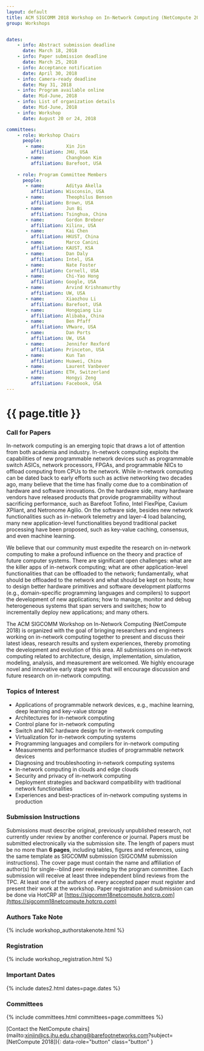 ```yaml
---
layout: default
title: ACM SIGCOMM 2018 Workshop on In-Network Computing (NetCompute 2018)
group: Workshops


dates:
    - info: Abstract submission deadline
      date: March 18, 2018
    - info: Paper submission deadline
      date: March 25, 2018
    - info: Acceptance notification
      date: April 30, 2018
    - info: Camera-ready deadline
      date: May 31, 2018
    - info: Program available online
      date: Mid-June, 2018   
    - info: List of organization details
      date: Mid-June, 2018   
    - info: Workshop
      date: August 20 or 24, 2018

committees:
    - role: Workshop Chairs
      people:
       - name:        Xin Jin
         affiliation: JHU, USA
       - name:        Changhoon Kim
         affiliation: Barefoot, USA
    
    - role: Program Committee Members
      people:
       - name:        Aditya Akella 
         affiliation: Wisconsin, USA
       - name:        Theophilus Benson
         affiliation: Brown, USA
       - name:        Jun Bi
         affiliation: Tsinghua, China
       - name:        Gordon Brebner
         affiliation: Xilinx, USA
       - name:        Kai Chen
         affiliation: HKUST, China
       - name:        Marco Canini
         affiliation: KAUST, KSA
       - name:        Dan Daly
         affiliation: Intel, USA
       - name:        Nate Foster
         affiliation: Cornell, USA
       - name:        Chi-Yao Hong
         affiliation: Google, USA
       - name:        Arvind Krishnamurthy
         affiliation: UW, USA
       - name:        Xiaozhou Li
         affiliation: Barefoot, USA
       - name:        Hongqiang Liu
         affiliation: Alibaba, China
       - name:        Ben Pfaff
         affiliation: VMware, USA
       - name:        Dan Ports
         affiliation: UW, USA
       - name:        Jennifer Rexford
         affiliation: Princeton, USA
       - name:        Kun Tan
         affiliation: Huawei, China
       - name:        Laurent Vanbever
         affiliation: ETH, Switzerland
       - name:        Hongyi Zeng
         affiliation: Facebook, USA      
---
```


# {{ page.title }}

### Call for Papers
In-network computing is an emerging topic that draws a lot of attention from both academia and industry. In-network computing exploits the capabilities of new programmable network devices such as programmable switch ASICs, network processors, FPGAs, and programmable NICs to offload computing from CPUs to the network. While in-network computing can be dated back to early efforts such as active networking two decades ago, many believe that the time has finally come due to a combination of hardware and software innovations. On the hardware side, many hardware vendors have released products that provide programmability without sacrificing performance, such as Barefoot Tofino, Intel FlexPipe, Cavium XPliant, and Netronome Agilio. On the software side, besides new network functionalities such as in-network telemetry and layer-4 load balancing, many new application-level functionalities beyond traditional packet processing have been proposed, such as key-value caching, consensus, and even machine learning.

We believe that our community must expedite the research on in-network computing to make a profound influence on the theory and practice of future computer systems. There are significant open challenges: what are the killer apps of in-network computing; what are other application-level functionalities that can be offloaded to the network; fundamentally, what should be offloaded to the network and what should be kept on hosts; how to design better hardware primitives and software development platforms (e.g., domain-specific programming languages and compilers) to support the development of new applications; how to manage, monitor and debug heterogeneous systems that span servers and switches; how to incrementally deploy new applications; and many others.

The ACM SIGCOMM Workshop on In-Network Computing (NetCompute 2018) is organized with the goal of bringing researchers and engineers working on in-network computing together to present and discuss their latest ideas, research results and system experiences, thereby promoting the development and evolution of this area. All submissions on in-network computing related to architecture, design, implementation, simulation, modeling, analysis, and measurement are welcomed. We highly encourage novel and innovative early stage work that will encourage discussion and future research on in-network computing.

### Topics of Interest
- Applications of programmable network devices, e.g., machine learning, deep learning and key-value storage
- Architectures for in-network computing
- Control plane for in-network computing
- Switch and NIC hardware design for in-network computing
- Virtualization for in-network computing systems
- Programming languages and compilers for in-network computing
- Measurements and performance studies of programmable network devices
- Diagnosing and troubleshooting in-network computing systems
- In-network computing in clouds and edge clouds
- Security and privacy of in-network computing
- Deployment strategies and backward compatibility with traditional network functionalities
- Experiences and best-practices of in-network computing systems in production

### Submission Instructions
Submissions must describe original, previously unpublished research, not currently under review by another conference or journal. Papers must be submitted electronically via the submission site. The length of papers must be no more than **6 pages**, including tables, figures and references, using the same template as SIGCOMM submission (SIGCOMM submission instructions). The cover page must contain the name and affiliation of author(s) for single--blind peer reviewing by the program committee. Each submission will receive at least three independent blind reviews from the TPC. At least one of the authors of every accepted paper must register and present their work at the workshop. Paper registration and submission can be done via HotCRP at [https://sigcomm18netcompute.hotcrp.com](https://sigcomm18netcompute.hotcrp.com)


### Authors Take Note
{% include workshop_authorstakenote.html %}


### Registration
{% include workshop_registration.html %}



### Important Dates

{% include dates2.html dates=page.dates %}

### Committees

{% include committees.html committees=page.committees %}

[Contact the NetCompute chairs](mailto:xinjin@cs.jhu.edu,chang@barefootnetworks.com?subject=[NetCompute 2018]){: data-role="button" class="button" }